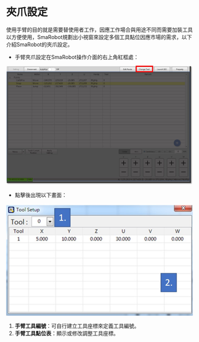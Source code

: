 # 夾爪設定

使用手臂的目的就是需要替使用者工作，因應工作場合與用途不同而需要加裝工具以方便使用，SmaRobot規劃出小視窗來設定多個工具點位因應市場的需求，以下介紹SmaRobot的夾爪設定。

* 手臂夾爪設定在SmaRobot操作介面的右上角紅框處：

![SmaRobot&#x593E;&#x722A;&#x8A2D;&#x5B9A;&#x4F4D;&#x7F6E;](../.gitbook/assets/13.jpg)

* 點擊後出現以下畫面：

![SmaRobot&#x593E;&#x722A;&#x8A2D;&#x5B9A;&#x756B;&#x9762;](../.gitbook/assets/11.jpg)

1. **手臂工具編號**：可自行建立工具座標來定義工具編號。
2. **手臂工具點位表**：顯示或修改調整工具座標。

